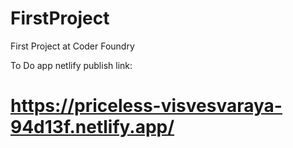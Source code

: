 # FirstProject
First Project at Coder Foundry


To Do app netlify publish link:
# https://priceless-visvesvaraya-94d13f.netlify.app/
